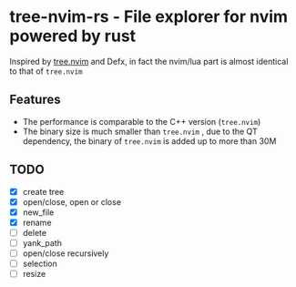 # tree-nvim-rs - File explorer for nvim powered by rust

Inspired by [tree.nvim](https://github.com/zgpio/tree.nvim) and Defx, in fact the nvim/lua part is almost identical to that of `tree.nvim` 

## Features

* The performance is comparable to the C++ version (`tree.nvim`)
* The binary size is much smaller than `tree.nvim` , due to the QT dependency, the binary of `tree.nvim` is added up to more than 30M

## TODO
- [x] create tree
- [x] open/close, open or close
- [x] new_file
- [x] rename
- [ ] delete
- [ ] yank_path
- [ ] open/close recursively
- [ ] selection
- [ ] resize
